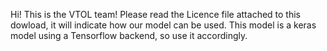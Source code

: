 Hi! This is the VTOL team! Please read the Licence file attached to this dowload, it will indicate how our model can be used.
This model is a keras model using a Tensorflow backend, so use it accordingly.
